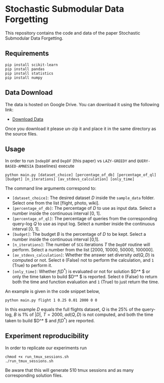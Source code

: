 # Stochastic Submodular Data Forgetting
This repository contains the code and data of the paper Stochastic Submodular Data Forgetting.

## Requirements
```
pip install scikit-learn
pip install pandas
pip install statistics
pip install numpy
```
## Data Download
The data is hosted on Google Drive. You can download it using the following link: 
- [Download Data](https://drive.google.com/file/d/1YjCt-RZUyEHslqmA3yJHJi-Tk6SNFlbP/view?usp=sharing)

Once you download it please un-zip it and place it in the same directory as the source files.

## Usage
In order to run `IndepDF` and `DepDF` (this paper) vs `LAZY-GREEDY` and `QUERY-BASED-AMNESIA` (baselines) execute
```
python main.py [dataset_choice] [percentage_of_db] [percentage_of_ql] [budget] [n_iterations] [av_stdevs_calculation] [only_time]
```
The command line arguments correspond to:
- `[dataset_choice]`: The desired dataset $D$ inside the `sample_data` folder. Select one from the list [flight, photo, wiki].
- `[percentage_of_db]`: The percentage of $D$ to use as input data. Select a number inside the continuous interval [0, 1].
- `[percentage_of_ql]`: The percentage of queries from the corresponding query-log $Q$ to use as input log. Select a number inside the continuous interval [0, 1].
- `[budget]`: The budget $B$ is the percentage of $D$ to be kept. Select a number inside the continuous interval [0,1].
- `[n_iterations]`: The number of `SCG` iterations $T$ the `DepDF` routine will perform. Select a number from the list [2000, 10000, 50000, 100000].
- `[av_stdevs_calculation]`: Whether the answer set diversity $ad(Q,D)$ is computed or not. Select `0` (False) not to perform the calculation, and `1` (True) to perform it.
- `[only_time]`: Whether $f(D^*)$ is evaluated or not for solution $D^* $ or only the time taken to build $D^* $ is reported. Select `0` (False) to return both the time and function evaluation and `1` (True) to just return the time.

An example is given in the code snippet below,
```
python main.py flight 1 0.25 0.01 2000 0 0
```
In this example $D$ equals the full flights dataset, $Q$ is the $25$% of the query-log, $B$ is $1$% of $|D|$, $T= 2000$, $ad(Q,D)$ is not computed, and both the time taken to build $D^* $ and $f(D^*)$ are reported.

## Experiment reproducibility
In order to replicate our experiments run 
```
chmod +x run_tmux_sessions.sh
./run_tmux_sessions.sh
```
Be aware that this will generate $510$ tmux sessions and as many corresponding solution files.
